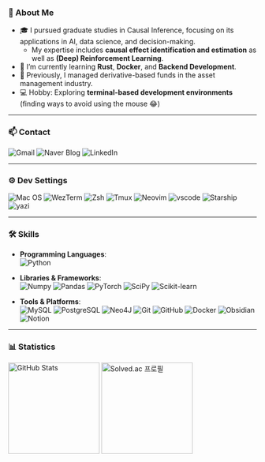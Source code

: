 ### 👋 About Me
- 🎓 I pursued graduate studies in Causal Inference, focusing on its applications in AI, data science, and decision-making.
  - My expertise includes **causal effect identification and estimation** as well as **(Deep) Reinforcement Learning**.
- 🌱 I’m currently learning **Rust**, **Docker**, and **Backend Development**.
- 💼 Previously, I managed derivative-based funds in the asset management industry.
- 💻 Hobby: Exploring **terminal-based development environments** (finding ways to avoid using the mouse 😂)

---

### 📫 Contact
<div align="left">
  <img src="https://img.shields.io/badge/Gmail-D14836?style=for-the-badge&logo=gmail&logoColor=white" alt="Gmail" href="mailto:tjdals4047@gmail.com">
  <img src="https://img.shields.io/badge/NAVER-03C75A?style=for-the-badge&logo=NAVER&logoColor=FFFFFF" alt="Naver Blog" href="https://blog.naver.com/parksoungpark">
  <img src="https://img.shields.io/badge/LinkedIn-0077B5?style=for-the-badge&logo=linkedin&logoColor=white" alt="LinkedIn" href="https://www.linkedin.com/in/soungmin-park-081580203/">
</div>

---

### ⚙️ Dev Settings
<div align="left">
  <img src="https://img.shields.io/badge/mac%20OS-000000?style=for-the-badge&logo=apple&logoColor=white" alt="Mac OS">
  <img src="https://img.shields.io/badge/wezterm-4E49EE?style=for-the-badge&logo=wezterm&logoColor=white" alt="WezTerm">
  <img src="https://img.shields.io/badge/Zsh-F15A24?style=for-the-badge&logo=Zsh&logoColor=white" alt="Zsh">
  <img src="https://img.shields.io/badge/tmux-1BB91F?style=for-the-badge&logo=tmux&logoColor=white" alt="Tmux">
  <img src="https://img.shields.io/badge/NeoVim-%2357A143.svg?&style=for-the-badge&logo=neovim&logoColor=white" alt="Neovim">
  <img src="https://img.shields.io/badge/VSCode-0078D4?style=for-the-badge&logo=visual%20studio%20code&logoColor=white" alt="vscode">
  <img src="https://img.shields.io/badge/starship-DD0B78?style=for-the-badge&logo=starship&logoColor=white" alt="Starship">
  <img src="https://img.shields.io/badge/Yazi-FFEB3B?style=for-the-badge&logo=yazi&logoColor=white" alt="yazi">

</div>

---


### 🛠️ Skills

<!-- #### Proficient In -->
- **Programming Languages**:  
  <img src="https://img.shields.io/badge/Python-3776AB?style=for-the-badge&logo=python&logoColor=white" alt="Python">

- **Libraries & Frameworks**:  
  <img src="https://img.shields.io/badge/Numpy-777BB4?style=for-the-badge&logo=numpy&logoColor=white" alt="Numpy">
  <img src="https://img.shields.io/badge/Pandas-2C2D72?style=for-the-badge&logo=pandas&logoColor=white" alt="Pandas">
  <img src="https://img.shields.io/badge/PyTorch-EE4C2C?style=for-the-badge&logo=pytorch&logoColor=white" alt="PyTorch">
  <img src="https://img.shields.io/badge/SciPy-654FF0?style=for-the-badge&logo=SciPy&logoColor=white" alt="SciPy">
  <img src="https://img.shields.io/badge/scikit_learn-F7931E?style=for-the-badge&logo=scikit-learn&logoColor=white" alt="Scikit-learn">

- **Tools & Platforms**:  
  <img src="https://img.shields.io/badge/MySQL-005C84?style=for-the-badge&logo=mysql&logoColor=white" alt="MySQL">
  <img src="https://img.shields.io/badge/PostgreSQL-316192?style=for-the-badge&logo=postgresql&logoColor=white" alt="PostgreSQL">
  <img src="https://img.shields.io/badge/Neo4j-018bff?style=for-the-badge&logo=neo4j&logoColor=white" alt="Neo4J">
  <img src="https://img.shields.io/badge/Git-F05032?style=for-the-badge&logo=git&logoColor=white" alt="Git">
  <img src="https://img.shields.io/badge/GitHub-181717?style=for-the-badge&logo=github&logoColor=white" alt="GitHub">
  <img src="https://img.shields.io/badge/Docker-2496ED?style=for-the-badge&logo=docker&logoColor=white" alt="Docker">
  <img src="https://img.shields.io/badge/Obsidian-483699?style=for-the-badge&logo=Obsidian&logoColor=white" alt="Obsidian">
  <img src="https://img.shields.io/badge/Notion-000000?style=for-the-badge&logo=notion&logoColor=white" alt="Notion">

<!--
#### Familiar With
- **Programming Languages**:  
  <img src="https://img.shields.io/badge/C%2B%2B-00599C?style=for-the-badge&logo=c%2B%2B&logoColor=white" alt="C++">
- **Libraries & Frameworks**:  
  <img src="https://img.shields.io/badge/TensorFlow-FF6F00?style=for-the-badge&logo=TensorFlow&logoColor=white" alt="TensorFlow">
  <img src="https://img.shields.io/badge/Django-092E20?style=for-the-badge&logo=django&logoColor=green" alt="Django">
  <img src="https://img.shields.io/badge/Supabase-181818?style=for-the-badge&logo=supabase&logoColor=white" alt="Supabase">
  <img src="https://img.shields.io/badge/Flask-000000?style=for-the-badge&logo=flask&logoColor=white" alt="Flask">

- **Tools & Platforms**:  
  <img src="https://img.shields.io/badge/Tableau-E97627?style=for-the-badge&logo=Tableau&logoColor=white" alt="Tableau">
  <img src="https://img.shields.io/badge/Overleaf-47A141?style=for-the-badge&logo=Overleaf&logoColor=white" alt="Overleaf">
-->
---

### 📊 Statistics
<div align="left">

<img src="https://github-readme-stats-wheat-six-51.vercel.app/api?username=DS-argus&theme=nord&show_icons=true&hide_rank=false" alt="GitHub Stats" height="185px">
<img src="http://mazassumnida.wtf/api/v2/generate_badge?boj=tjdals0653" alt="Solved.ac 프로필" height="185px">
<!-- <img src="https://github-readme-stats-wheat-six-51.vercel.app/api/top-langs/?username=DS-argus&layout=compact&theme=nord" alt="Top Langs" height="200px"> -->

</div>

